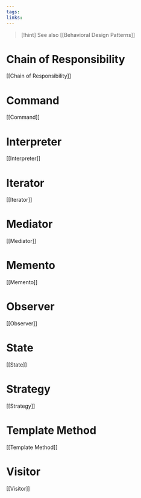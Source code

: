 ```yaml
---
tags: 
links:
---
```


>[!hint] See also [[Behavioral Design Patterns]]

# Chain of Responsibility

[[Chain of Responsibility]]

# Command

[[Command]]

# Interpreter

[[Interpreter]]

# Iterator

[[Iterator]]

# Mediator

[[Mediator]]

# Memento

[[Memento]]

# Observer

[[Observer]]

# State

[[State]]

# Strategy

[[Strategy]]

# Template Method

[[Template Method]]

# Visitor

[[Visitor]]
